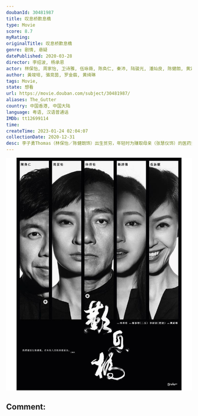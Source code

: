 ```yaml
---
doubanId: 30481987
title: 叹息桥歎息橋
type: Movie
score: 8.7
myRating: 
originalTitle: 叹息桥歎息橋
genre: 剧情, 悬疑
datePublished: 2020-03-28
director: 李绍波, 杨承恩
actor: 林保怡, 周家怡, 卫诗雅, 伍咏薇, 陈奂仁, 秦沛, 陆骏光, 潘灿良, 陈健朗, 黄定谦, 刘兆铭, 郭锋, 杨偲泳, 谈善言, 岑珈其, 唐宁, 黄文慧, 黄溢濠, 凌文龙, 艾威, 易健儿, 杨伟伦, 黄子澄, 梁诺妍, 邵美君, 刘皓岚, 张慧仪, 李思函, 梁健平, 周祉君, 郭思琳, 余达志
author: 黃竣培, 骆竞茵, 罗金翡, 黄绮琳
tags: Movie, 
state: 想看
url: https://movie.douban.com/subject/30481987/
aliases: The_Gutter
country: 中国香港, 中国大陆
language: 粤语, 汉语普通话
IMDb: tt12699114
time: 
createTime: 2023-01-24 02:04:07
collectionDate: 2020-12-31
desc: 李子勇Thomas（林保怡／陈健朗饰）出生贫穷，年轻时为赚取母亲（张慧仪饰）的医药费，拼命打工赚钱，认识了同在茶餐厅打工的少女方小薇Sammy（周家怡／谈善言饰），自此变成好朋友。茶餐厅老板（秦沛／艾...
---
```


![image](assets/p2600142458.jpg)

Comment: 
---

